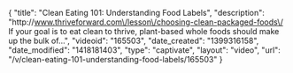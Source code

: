 {
    "title": "Clean Eating 101: Understanding Food Labels",
    "description": "http:\/\/www.thriveforward.com\/lesson\/choosing-clean-packaged-foods\/ If your goal is to eat clean to thrive, plant-based whole foods should make up the bulk of...",
    "videoid": "165503",
    "date_created": "1399316158",
    "date_modified": "1418181403",
    "type": "captivate",
    "layout": "video",
    "url": "\/v\/clean-eating-101-understanding-food-labels\/165503"
}